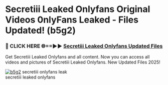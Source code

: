 # Secretiii Leaked Onlyfans Original Videos 0nlyFans Leaked - Files Updated! (b5g2)

<h3>🔴 CLICK HERE 🌐==►► <a href="https://best4dudes.click/HH4t6V" rel="nofollow">Secretiii Leaked Onlyfans Updated Files</a></h3>

Get Secretiii Leaked Onlyfans and all content. Now you can access all videos and pictures of Secretiii Leaked Onlyfans. New Updated Files 2025!

[![b5g2](https://github.com/user-attachments/assets/8c521d6e-e6e3-4a75-9320-d58ab9d79d5b)](https://best4dudes.click/HH4t6V)
secretiii onlyfans leak<br>
secretiii leaked onlyfans